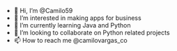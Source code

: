 - 👋 Hi, I’m @Camilo59
- 👀 I’m interested in making apps for business
- 🌱 I’m currently learning Java and Python
- 💞️ I’m looking to collaborate on Python related projects
- 📫 How to reach me @camilovargas_co

<!---
Camilo59/Camilo59 is a ✨ special ✨ repository because its `README.md` (this file) appears on your GitHub profile.
You can click the Preview link to take a look at your changes.
--->
